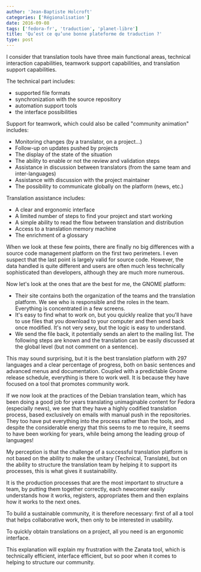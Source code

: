 ```yaml
---
author: 'Jean-Baptiste Holcroft'
categories: ['Régionalisation']
date: 2016-09-08
tags: ['fedora-fr', 'traduction', 'planet-libre']
title: 'Qu’est ce qu’une bonne plateforme de traduction ?'
type: post
---
```


I consider that translation tools have three main functional areas, technical interaction capabilities, teamwork support capabilities, and translation support capabilities.

The technical part includes:

* supported file formats
* synchronization with the source repository
* automation support tools
* the interface possibilities

Support for teamwork, which could also be called "community animation" includes:

* Monitoring changes (by a translator, on a project...)
* Follow-up on updates pushed by projects
* The display of the state of the situation
* The ability to enable or not the review and validation steps
* Assistance in discussion between translators (from the same team and inter-languages)
* Assistance with discussion with the project maintainer
* The possibility to communicate globally on the platform (news, etc.)

Translation assistance includes:

* A clear and ergonomic interface
* A limited number of steps to find your project and start working
* A simple ability to read the flow between translation and distribution
* Access to a translation memory machine
* The enrichment of a glossary

When we look at these few points, there are finally no big differences with a source code management platform on the first two perimeters. I even suspect that the last point is largely valid for source code. However, the data handled is quite different and users are often much less technically sophisticated than developers, although they are much more numerous.

Now let's look at the ones that are the best for me, the GNOME platform:

* Their site contains both the organization of the teams and the translation platform. We see who is responsible and the roles in the team. Everything is concentrated in a few screens.
* It's easy to find what to work on, but you quickly realize that you'll have to use files that you download to your computer and then send back once modified. It's not very sexy, but the logic is easy to understand.
* We send the file back, it potentially sends an alert to the mailing list. The following steps are known and the translation can be easily discussed at the global level (but not comment on a sentence).

This may sound surprising, but it is the best translation platform with 297 languages and a clear percentage of progress, both on basic sentences and advanced menus and documentation. Coupled with a predictable Gnome release schedule, everything is there to work well. It is because they have focused on a tool that promotes community work.

If we now look at the practices of the Debian translation team, which has been doing a good job for years translating unimaginable content for Fedora (especially news), we see that they have a highly codified translation process, based exclusively on emails with manual push in the repositories. They too have put everything into the process rather than the tools, and despite the considerable energy that this seems to me to require, it seems to have been working for years, while being among the leading group of languages!

My perception is that the challenge of a successful translation platform is not based on the ability to make the unitary (Technical, Translate), but on the ability to structure the translation team by helping it to support its processes, this is what gives it sustainability.

It is the production processes that are the most important to structure a team, by putting them together correctly, each newcomer easily understands how it works, registers, appropriates them and then explains how it works to the next ones.

To build a sustainable community, it is therefore necessary: first of all a tool that helps collaborative work, then only to be interested in usability.

To quickly obtain translations on a project, all you need is an ergonomic interface.

This explanation will explain my frustration with the Zanata tool, which is technically efficient, interface efficient, but so poor when it comes to helping to structure our community.
